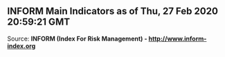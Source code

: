 ## INFORM Main Indicators as of Thu, 27 Feb 2020 20:59:21 GMT

Source: **INFORM (Index For Risk Management) - http://www.inform-index.org**